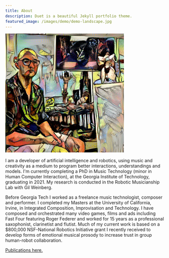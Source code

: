 ```yaml
---
title: About
description: Duet is a beautiful Jekyll portfolio theme.
featured_image: /images/demo/demo-landscape.jpg
---
```

![](/images/promo.png)

I am a developer of artificial intelligence and robotics, using music and creativity as a medium to program better interactions, understandings and models. I'm currently completing a PhD in Music Technology (minor in Human Computer Interaction), at the Georgia Institute of Technology, graduating in 2021. My research is conducted in the Robotic Musicianship Lab with Gil Weinberg.

Before Georgia Tech I worked as a freelance music technologist, composer and performer. I completed my Masters at the University of California, Irvine, in Integrated Composition, Improvisation and Technology. I have composed and orchestrated many video games, films and ads including Fast Four featuring Roger Federer and worked for 15 years as a professional saxophonist, clarinetist and flutist. Much of my current work is based on a $800,000 NSF-National Robotics Initiative grant I recently received to develop forms of emotional musical prosody to increase trust in group human-robot collaboration.

[Publications here.](/publications)
